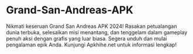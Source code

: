 # Grand-San-Andreas-APK
Nikmati keseruan Grand San Andreas APK 2024! Rasakan petualangan dunia terbuka, selesaikan misi menantang, dan tenggelam dalam gameplay penuh aksi dengan grafis yang luar biasa. Segera unduh dan mulai pengalaman epik Anda. Kunjungi  Apkhihe.net untuk informasi lengkap!
